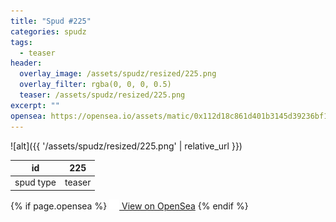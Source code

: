 ```yaml
---
title: "Spud #225"
categories: spudz
tags:
  - teaser
header:
  overlay_image: /assets/spudz/resized/225.png
  overlay_filter: rgba(0, 0, 0, 0.5)
  teaser: /assets/spudz/resized/225.png
excerpt: ""
opensea: https://opensea.io/assets/matic/0x112d18c861d401b3145d39236bf149f01e18beed/225
---
```

![alt]({{ '/assets/spudz/resized/225.png' | relative_url }})

| id | 225 |
|-|-|
| spud type | teaser |

{% if page.opensea %}
<a href="{{page.opensea}}" class="btn btn--info" onclick="window.open(this.href, '_blank'); return false;"><img src="/assets/images/opensea.svg" width="16px"><span>  View on OpenSea</span></a>
{% endif %}
